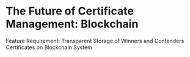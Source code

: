 # The Future of Certificate Management: Blockchain

Feature Requirement: Transparent Storage of Winners and Contenders Certificates on Blockchain System



